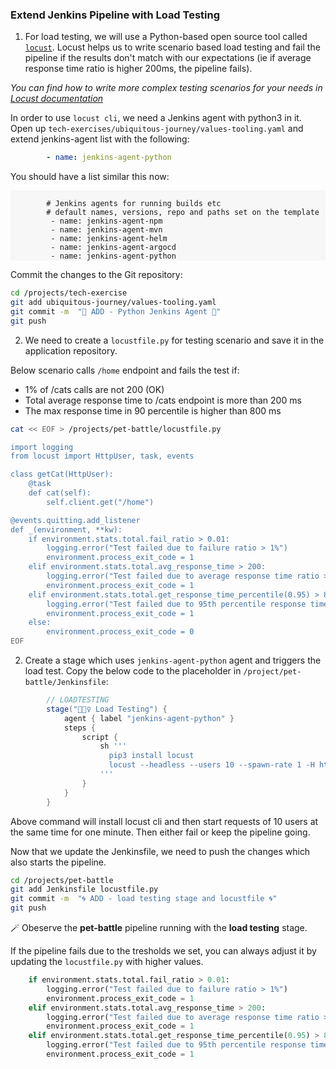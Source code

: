### Extend Jenkins Pipeline with Load Testing

1. For load testing, we will use a Python-based open source tool called [`locust`](https://docs.locust.io/en/stable/index.html). Locust helps us to write scenario based load testing and fail the pipeline if the results don't match with our expectations (ie if average response time ratio is higher 200ms, the pipeline fails).

_You can find how to write more complex testing scenarios for your needs in [Locust documentation](https://docs.locust.io/en/stable/writing-a-locustfile.html)_

In order to use `locust cli`, we need a Jenkins agent with python3 in it. Open up `tech-exercises/ubiquitous-journey/values-tooling.yaml` and extend jenkins-agent list with the following:
```yaml
        - name: jenkins-agent-python
```

You should have a list similar this now:
<div class="highlight" style="background: #f7f7f7">
<pre><code class="language-yaml">
        # Jenkins agents for running builds etc
        # default names, versions, repo and paths set on the template
         - name: jenkins-agent-npm
         - name: jenkins-agent-mvn
         - name: jenkins-agent-helm
         - name: jenkins-agent-argocd
         - name: jenkins-agent-python
</code></pre></div>

Commit the changes to the Git repository:
```bash
cd /projects/tech-exercise
git add ubiquitous-journey/values-tooling.yaml
git commit -m  "🐍 ADD - Python Jenkins Agent 🐍"
git push
```

2. We need to create a `locustfile.py` for testing scenario and save it in the application repository. 

Below scenario calls `/home` endpoint and fails the test if:
- 1% of /cats calls are not 200 (OK)
- Total average response time to /cats endpoint is more than 200 ms
- The max response time in 90 percentile is higher than 800 ms

```bash
cat << EOF > /projects/pet-battle/locustfile.py

import logging
from locust import HttpUser, task, events

class getCat(HttpUser):
    @task
    def cat(self):
        self.client.get("/home")

@events.quitting.add_listener
def _(environment, **kw):
    if environment.stats.total.fail_ratio > 0.01:
        logging.error("Test failed due to failure ratio > 1%")
        environment.process_exit_code = 1
    elif environment.stats.total.avg_response_time > 200:
        logging.error("Test failed due to average response time ratio > 200 ms")
        environment.process_exit_code = 1
    elif environment.stats.total.get_response_time_percentile(0.95) > 800:
        logging.error("Test failed due to 95th percentile response time > 800 ms")
        environment.process_exit_code = 1
    else:
        environment.process_exit_code = 0
EOF
```
2. Create a stage which uses `jenkins-agent-python` agent and triggers the load test. Copy the below code to the placeholder in `/project/pet-battle/Jenkinsfile`:

```groovy
        // LOADTESTING
		stage("🏋🏻‍♀️ Load Testing") {
			agent { label "jenkins-agent-python" }
			steps {
				script {
                    sh '''
                      pip3 install locust
                      locust --headless --users 10 --spawn-rate 1 -H https://${APP_NAME}-${DESTINATION_NAMESPACE}-<CLUSTER_DOMAIN> --run-time 1m --loglevel INFO --only-summary 
                    '''
				}
			}
		}
```
Above command will install locust cli and then start requests of 10 users at the same time for one minute. Then either fail or keep the pipeline going. 

Now that we update the Jenkinsfile, we need to push the changes which also starts the pipeline.

```bash
cd /projects/pet-battle
git add Jenkinsfile locustfile.py
git commit -m  "🌀 ADD - load testing stage and locustfile 🌀"
git push
```

🪄 Obeserve the **pet-battle** pipeline running with the **load testing** stage.

If the pipeline fails due to the tresholds we set, you can always adjust it by updating the `locustfile.py` with higher values.

```py
    if environment.stats.total.fail_ratio > 0.01:
        logging.error("Test failed due to failure ratio > 1%")
        environment.process_exit_code = 1
    elif environment.stats.total.avg_response_time > 200:
        logging.error("Test failed due to average response time ratio > 200 ms")
        environment.process_exit_code = 1
    elif environment.stats.total.get_response_time_percentile(0.95) > 800:
        logging.error("Test failed due to 95th percentile response time > 800 ms")
        environment.process_exit_code = 1

```